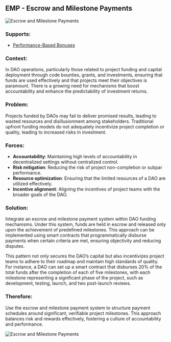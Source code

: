 ## EMP - Escrow and Milestone Payments

![Escrow and Milestone Payments](./output/illustrations/escrow_and_milestone_payments.png)

### Supports:
* [Performance-Based Bonuses](./performance_based_bonuses.html)

### Context:
In DAO operations, particularly those related to project funding and capital deployment through code bounties, grants, and investments, ensuring that funds are used effectively and that projects meet their objectives is paramount. There is a growing need for mechanisms that boost accountability and enhance the predictability of investment returns.

### Problem:
Projects funded by DAOs may fail to deliver promised results, leading to wasted resources and disillusionment among stakeholders. Traditional upfront funding models do not adequately incentivize project completion or quality, leading to increased risks in investment.

### Forces:
- **Accountability**: Maintaining high levels of accountability in decentralized settings without centralized control.
- **Risk mitigation**: Reducing the risk of project non-completion or subpar performance.
- **Resource optimization**: Ensuring that the limited resources of a DAO are utilized effectively.
- **Incentive alignment**: Aligning the incentives of project teams with the broader goals of the DAO.

### Solution:
Integrate an escrow and milestone payment system within DAO funding mechanisms. Under this system, funds are held in escrow and released only upon the achievement of predefined milestones. This approach can be implemented using smart contracts that programmatically disburse payments when certain criteria are met, ensuring objectivity and reducing disputes.

This pattern not only secures the DAO’s capital but also incentivizes project teams to adhere to their roadmap and maintain high standards of quality. For instance, a DAO can set up a smart contract that disburses 20% of the total funds after the completion of each of five milestones, with each milestone representing a significant phase of the project, such as development, testing, launch, and two post-launch reviews.

### Therefore:
Use the escrow and milestone payment system to structure payment schedules around significant, verifiable project milestones. This approach balances risk and rewards effectively, fostering a culture of accountability and performance.


![Escrow and Milestone Payments](./output/escrow_and_milestone_payments_specific_graph.png)